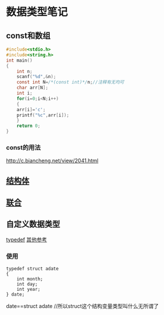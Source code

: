 # 数据类型笔记
## const和数组
```c
#include<stdio.h>
#include<string.h>
int main()
{
    int n;
    scanf("%d",&n);
    const int N=/*(const int)*/n;//注释有无均可
    char arr[N];
    int i;
    for(i=0;i<N;i++)
    {
	arr[i]='c';
    printf("%c",arr[i]);
	}
    return 0;
}
```

### const的用法
http://c.biancheng.net/view/2041.html

## [结构体](#%20结构体.md)
## [联合](http://c.biancheng.net/view/2035.html)
## 自定义数据类型
[typedef](https://www.zhihu.com/question/19894694)
[其他参考](http://c.biancheng.net/view/2040.html)
### 使用
    typedef struct adate
    {
        int month;
        int day;
        int year;
    } date;
date==struct adate
//所以struct这个结构变量类型叫什么无所谓了